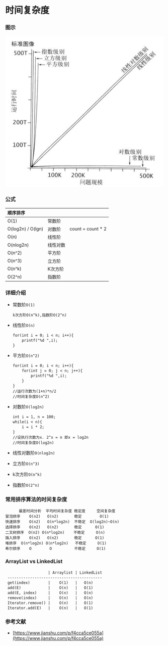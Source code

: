 # 时间复杂度

### 图示

![](../.gitbook/assets/image%20%2848%29.png)

### 公式

| 顺序排序 |  |  |
| :--- | :--- | :--- |
| O\(1\) | 常数阶 |  |
| O\(log2n\) / O\(lgn\) | 对数阶 | count = count \* 2 |
| O\(n\) | 线性阶 |  |
| O\(nlog2n\) | 线性对数 |  |
| O\(n^2\) | 平方阶 |  |
| O\(n^3\) | 立方阶 |  |
| O\(n^k\) | K次方阶 |  |
| O\(2^n\) | 指数阶 |  |

### 详细介绍

* 常数阶`O(1)`

  ```text
  k次方阶O(n^k),指数阶O(2^n)
  ```

* 线性阶`O(n)`

  ```text
  for(int i = 0; i < n; i++){
      printf("%d ",i);
  }  
  ```

* 平方阶`O(n^2)`

  ```text
  for(int i = 0; i < n; i++){
      for(int j = 0; j < n; j++){
          printf("%d ",i);
      }
  }   
  //运行次数为(1+n)*n/2
  //时间复杂度O(n^2)
  ```

* 对数阶`O(log2n)`

  ```text
  int i = 1, n = 100;
  while(i < n){
      i = i * 2;
  }
  //设执行次数为x. 2^x = n 即x = log2n
  //时间复杂度O(log2n)
  ```

* 线性对数阶`O(nlog2n)`
* 立方阶`O(n^3)`
* k次方阶`O(n^k)`
* 指数阶`O(2^n)`

### **常用排序算法的时间复杂度**

```text
      最差时间分析  平均时间复杂度 稳定度     空间复杂度   
冒泡排序    O(n2)   O(n2)       稳定        O(1)  
快速排序    O(n2)   O(n*log2n)  不稳定  O(log2n)~O(n)     
选择排序    O(n2)   O(n2)       稳定      O(1)    
二叉树排序  O(n2) O(n*log2n)    不稳定     O(n)     
插入排序    O(n2)   O(n2)       稳定      O(1)    
堆排序  O(n*log2n) O(n*log2n)   不稳定     O(1)    
希尔排序    O        O          不稳定     O(1)
```

### **ArrayList vs LinkedList**

```text
                   | Arraylist | LinkedList
 ------------------------------------------
 get(index)        |    O(1)   |   O(n)
 add(E)            |    O(n)   |   O(1)
 add(E, index)     |    O(n)   |   O(n)
 remove(index)     |    O(n)   |   O(n)
 Iterator.remove() |    O(n)   |   O(1)
 Iterator.add(E)   |    O(n)   |   O(1)
```



### 参考文献

* [https://www.jianshu.com/p/f4cca5ce055a](https://www.jianshu.com/p/f4cca5ce055a)

